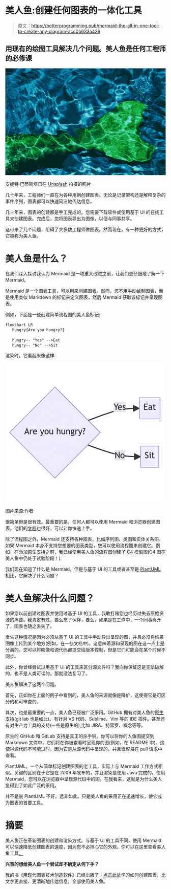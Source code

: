 # 美人鱼:创建任何图表的一体化工具

> 原文：<https://betterprogramming.pub/mermaid-the-all-in-one-tool-to-create-any-diagram-acc0b633a439>

## 用现有的绘图工具解决几个问题。美人鱼是任何工程师的必修课

![](img/8ca5a05fc5dca97fc375bf8b32777348.png)

安妮特·巴蒂斯塔日在 [Unsplash](https://unsplash.com?utm_source=medium&utm_medium=referral) 拍摄的照片

几十年来，工程师们一直在为各种用例创建图表。无论是记录架构还是解释复杂的事件序列，图表都可以快速简洁地传达信息。

几十年来，图表的创建都是手工完成的。您需要下载软件或使用基于 UI 的在线工具来创建图表。完成后，您将图表导出为图像，以便与同事共享。

这带来了几个问题，阻碍了大多数工程师做图表。然而现在，有一种更好的方式，它被称为美人鱼。

# 美人鱼是什么？

在我们深入探讨我认为 Mermaid 是一项重大改进之前，让我们更仔细地了解一下 Mermaid。

Mermaid 是一个图表工具，可以用来创建图表。然而，您不用手动绘制图表，而是使用类似 Markdown 的标记来定义图表，然后 Mermaid 获取该标记并呈现图表。

例如，下面是一些创建简单流程图的美人鱼标记:

```
flowchart LR
   hungry{Are you hungry?}

   hungry-- "Yes" -->Eat
   hungry-- "No" -->Sit
```

渲染时，它看起来像这样:

![](img/56f73c0c4c5fbeb23a2e8f0db0622f89.png)

图片来源:作者

很简单但是很有效。最重要的是，任何人都可以使用 Mermaid 和浏览器创建图表。他们的[文档](https://mermaid-js.github.io/mermaid/#/)也很好，可以让你快速上手。

除了流程图之外，Mermaid 还支持各种图表，比如序列图、类图和实体关系图。如果 Mermaid 本身不支持您想要的图表类型，您可以使用流程图来创建它。例如，在添加原生支持之前，我已经使用美人鱼的流程图创建了 [C4 模型](https://c4model.com/)图(C4 图在美人鱼中仍处于试验阶段！).

我们现在知道了什么是 Mermaid，但是与基于 UI 的工具或者甚至是 [PlantUML](https://plantuml.com/) 相比，它解决了什么问题？

# 美人鱼解决什么问题？

如果您以前创建过图表并使用过基于 UI 的工具，我敢打赌您也经历过失去原始资源的痛苦。我肯定有过，要么忘了保存，要么，如果是在工作中，一个同事离开了，图表也随之丢失了。

发生这种情况是因为必须从基于 UI 的工具中手动导出呈现的图，并且必须将结果图像上传到某个地方(例如，在一些文档中)。这意味着源和呈现的图在这一点上是分离的。您可以将映像和源代码都提交给版本控制，但是它们可能会在某个时候不同步。

此外，你曾经尝试过用基于 UI 的工具来区分源文件吗？我向你保证这是无法破解的，也不是人类可读的。那就没法复习了。

美人鱼解决了这两个问题。

首先，正如你在上面的例子中看到的，美人鱼的来源就像是降价，这使得它是可区分的和可审查的。

其次，也是最重要的一点，美人鱼已经被广泛采用。GitHub 拥有对美人鱼的[原生支持](https://github.blog/2022-02-14-include-diagrams-markdown-files-mermaid/)(git lab 也是如此)。有针对 VS 代码、Sublime、Vim 等的 IDE 插件。甚至还有对生产力工具的支持(一些是原生的),比如 JIRA、特雷罗、概念等等。

原生的 GitHub 和 GitLab 支持是真正的杀手锏。你可以将你的人鱼图提交到 Markdown 文件中，它们将在你被查看时呈现你的图(例如，在 README 中)。这使得源代码不可能过时，因为它是从源代码中呈现的，并且很容易在 pull 请求中查看。

PlantUML，一个从简单标记创建图表的老工具，实际上与 Mermaid 工作方式相似。关键的区别在于它是在 2009 年发布的，并且渲染是使用 Java 完成的。使用 Mermaid，您可以在浏览器中呈现源代码中的图。在我看来，这就是为什么美人鱼得到了如此广泛的采用。

并不是说 PlantUML 不好。远非如此。只是美人鱼的采用正在迅速增长，使它成为图表的首要工具。

# 摘要

美人鱼正在革新图表的创建和渲染方式。与基于 UI 的工具不同，使用 Mermaid 可以快速降低创建图表的速度，因为您不必担心它的外观。你可以在这里查看美人鱼工具[。](https://mermaid-js.github.io/mermaid/#/)

**兴奋的想给美人鱼一个尝试却不确定从何下手？**

我的书《用现代图表技术创造软件》已经出版了！[点击此处](https://www.amazon.com/dp/1680509837?maas=maas_adg_265A9C302E256D26C2E10C30DA1AA728_afap_abs&ref_=aa_maas&tag=maas)学习如何创建图表，比文字更直接、更清晰地传达信息，全部使用美人鱼。